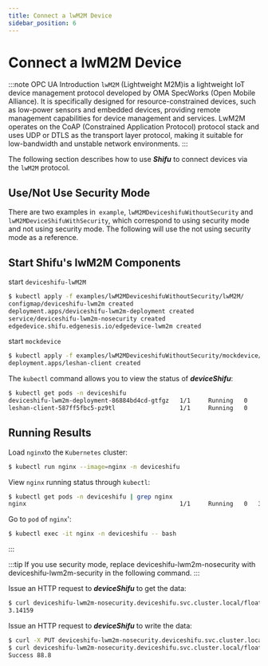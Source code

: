 ```yaml
---
title: Connect a lwM2M Device
sidebar_position: 6
---
```


# Connect a lwM2M Device

:::note OPC UA Introduction
`lwM2M` (Lightweight M2M)is a lightweight IoT device management protocol developed by OMA SpecWorks (Open Mobile Alliance). It is specifically designed for resource-constrained devices, such as low-power sensors and embedded devices, providing remote management capabilities for device management and services. LwM2M operates on the CoAP (Constrained Application Protocol) protocol stack and uses UDP or DTLS as the transport layer protocol, making it suitable for low-bandwidth and unstable network environments.
:::

The following section describes how to use ***Shifu*** to connect devices via the `lwM2M` protocol.

## Use/Not Use Security Mode

There are two examples in` example`, `lwM2MDeviceshifuWithoutSecurity` and `lwM2MDeviceShifuWithSecurity`, which correspond to using security mode and not using security mode. The following will use the not using security mode as a reference.

## Start Shifu's lwM2M Components

start `deviceshifu-lwM2M`

```bash
$ kubectl apply -f examples/lwM2MDeviceshifuWithoutSecurity/lwM2M/
configmap/deviceshifu-lwm2m created
deployment.apps/deviceshifu-lwm2m-deployment created
service/deviceshifu-lwm2m-nosecurity created
edgedevice.shifu.edgenesis.io/edgedevice-lwm2m created
```

start `mockdevice`

```bash
$ kubectl apply -f examples/lwM2MDeviceshifuWithoutSecurity/mockdevice/
deployment.apps/leshan-client created
```

The `kubectl` command allows you to view the status of ***deviceShifu***:

```bash
$ kubectl get pods -n deviceshifu
deviceshifu-lwm2m-deployment-86884bd4cd-gtfgz   1/1     Running   0             47s
leshan-client-587ff5fbc5-pz9tl                  1/1     Running   0             27s
```

## Running Results

Load `nginx`to the `Kubernetes` cluster:
```bash
$ kubectl run nginx --image=nginx -n deviceshifu
```

View `nginx` running status through `kubectl`:

```bash
$ kubectl get pods -n deviceshifu | grep nginx
nginx                                           1/1     Running   0   3m21s
```

Go to `pod` of `nginx`':

```bash
$ kubectl exec -it nginx -n deviceshifu -- bash
```

:::

:::tip
If you use security mode, replace deviceshifu-lwm2m-nosecurity with deviceshifu-lwm2m-security in the following command.
:::

Issue an HTTP request to ***deviceShifu*** to get the data:

```bash
$ curl deviceshifu-lwm2m-nosecurity.deviceshifu.svc.cluster.local/float_value
3.14159
```

Issue an HTTP request to ***deviceShifu*** to write the data:

```bash
$ curl -X PUT deviceshifu-lwm2m-nosecurity.deviceshifu.svc.cluster.local/float_value -d 88.8
$ curl deviceshifu-lwm2m-nosecurity.deviceshifu.svc.cluster.local/float_value
Success 88.8
```



